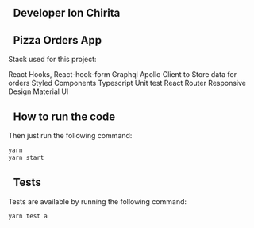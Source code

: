 
## &nbsp; Developer Ion Chirita

## &nbsp; Pizza Orders App

Stack used for this project: 

React Hooks,
React-hook-form
Graphql
Apollo Client to Store data for orders
Styled Components
Typescript
Unit test
React Router
Responsive Design Material UI

## &nbsp; How to run the code

Then just run the following command:

```sh
yarn 
yarn start
```

##  &nbsp; Tests
Tests are available by running the following command:
```sh
yarn test a
```

